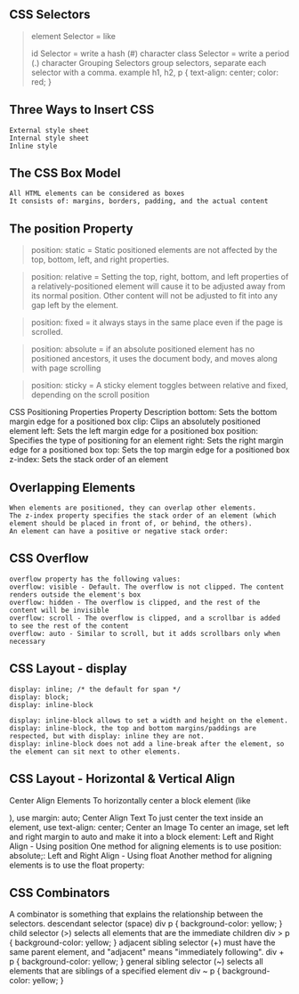## CSS Selectors
> element Selector = like <p>
> id Selector = write a hash (#) character
> class Selector = write a period (.) character
> Grouping Selectors
> group selectors, separate each selector with a comma.
    example 
    h1, h2, p {
    text-align: center;
    color: red;
    }
## Three Ways to Insert CSS
    External style sheet
    Internal style sheet
    Inline style
## The CSS Box Model
    All HTML elements can be considered as boxes
    It consists of: margins, borders, padding, and the actual content
## The position Property
>position: static = Static positioned elements are not affected by the top, bottom, left, and right properties.

>position: relative = Setting the top, right, bottom, and left properties of a relatively-positioned element will cause it to be adjusted away from its normal position. Other content will not be adjusted to fit into any gap left by the element.

>position: fixed = it always stays in the same place even if the page is scrolled.

>position: absolute = if an absolute positioned element has no positioned ancestors, it uses the document body, and moves along with
page scrolling

>position: sticky = A sticky element toggles between relative and fixed, depending on the scroll position
    

CSS Positioning Properties
    Property	Description
    bottom:	Sets the bottom margin edge for a positioned box
    clip:	Clips an absolutely positioned element
    left:	Sets the left margin edge for a positioned box
    position:	Specifies the type of positioning for an element
    right:	Sets the right margin edge for a positioned box
    top:	Sets the top margin edge for a positioned box
    z-index: Sets the stack order of an element
    
## Overlapping Elements
    When elements are positioned, they can overlap other elements.
    The z-index property specifies the stack order of an element (which element should be placed in front of, or behind, the others).
    An element can have a positive or negative stack order:
## CSS Overflow
    overflow property has the following values:
    overflow: visible - Default. The overflow is not clipped. The content renders outside the element's box
    overflow: hidden - The overflow is clipped, and the rest of the content will be invisible
    overflow: scroll - The overflow is clipped, and a scrollbar is added to see the rest of the content
    overflow: auto - Similar to scroll, but it adds scrollbars only when necessary
## CSS Layout - display
    display: inline; /* the default for span */
    display: block;
    display: inline-block

    display: inline-block allows to set a width and height on the element.
    display: inline-block, the top and bottom margins/paddings are respected, but with display: inline they are not.
    display: inline-block does not add a line-break after the element, so the element can sit next to other elements.

## CSS Layout - Horizontal & Vertical Align
Center Align Elements
    To horizontally center a block element (like <div>), use margin: auto;
Center Align Text
    To just center the text inside an element, use text-align: center;
Center an Image
    To center an image, set left and right margin to auto and make it into a block element:
Left and Right Align - Using position
    One method for aligning elements is to use position: absolute;:
Left and Right Align - Using float
    Another method for aligning elements is to use the float property:

## CSS Combinators
A combinator is something that explains the relationship between the selectors.
    descendant selector (space)
        div p {
        background-color: yellow;
        }
    child selector (>)
        selects all elements that are the immediate children 
        div > p {
        background-color: yellow;
        }
    adjacent sibling selector (+)
        must have the same parent element, and "adjacent" means "immediately following".
        div + p {
        background-color: yellow;
        }
    general sibling selector (~)
        selects all elements that are siblings of a specified element
        div ~ p {
        background-color: yellow;
        }
